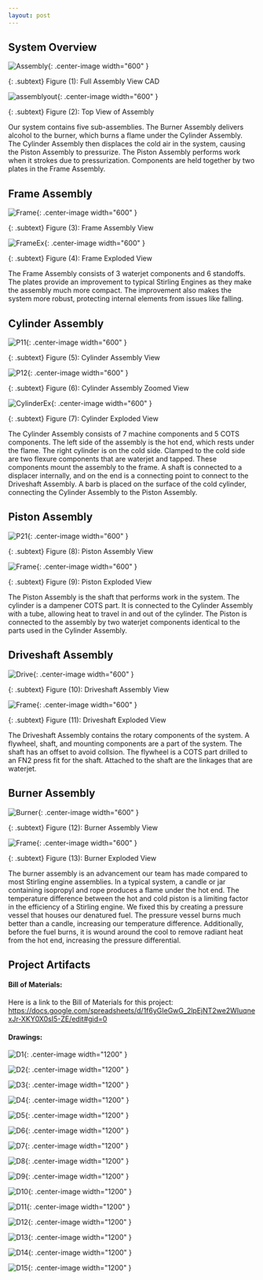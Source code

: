 ```yaml
---
layout: post
---
```

## System Overview
 ![Assembly](https://eliaswheatfall.github.io/StirlingEngineOne/assets/fullassembly.png){: .center-image width="600" }

{: .subtext}
Figure (1): Full Assembly View CAD
 
![assemblyout](https://eliaswheatfall.github.io/StirlingEngineOne/assets/topview.png){: .center-image width="600" }

{: .subtext}
Figure (2): Top View of Assembly

Our system contains five sub-assemblies. The Burner Assembly delivers alcohol to the burner, which burns a flame under the Cylinder Assembly. The Cylinder Assembly then displaces the cold air in the system, causing the Piston Assembly to pressurize. The Piston Assembly performs work when it strokes due to pressurization. Components are held together by two plates in the Frame Assembly. 


## Frame Assembly
![Frame](https://eliaswheatfall.github.io/StirlingEngineOne/assets/frame.png){: .center-image width="600" }

{: .subtext}
Figure (3): Frame Assembly View


![FrameEx](https://eliaswheatfall.github.io/StirlingEngineOne/assets/Exploded_Views_Page_2.png){: .center-image width="600" }

{: .subtext}
Figure (4): Frame Exploded View


The Frame Assembly consists of 3 waterjet components and 6 standoffs. The plates provide an improvement to typical Stirling Engines as they make the assembly much more compact. The improvement also makes the system more robust, protecting internal elements from issues like falling.


## Cylinder Assembly

![P11](https://eliaswheatfall.github.io/StirlingEngineOne/assets/pistonone.png){: .center-image width="600" }

{: .subtext}
Figure (5): Cylinder Assembly View


![P12](https://eliaswheatfall.github.io/StirlingEngineOne/assets/coldhotzoom.png){: .center-image width="600" }

{: .subtext}
Figure (6): Cylinder Assembly Zoomed View

![CylinderEx](https://eliaswheatfall.github.io/StirlingEngineOne/assets/Exploded_Views_Page_4.png){: .center-image width="600" }

{: .subtext}
Figure (7): Cylinder Exploded View

The Cylinder Assembly consists of 7 machine components and 5 COTS components. The left side of the assembly is the hot end, which rests under the flame. The right cylinder is on the cold side. Clamped to the cold side are two flexure components that are waterjet and tapped. These components mount the assembly to the frame. A shaft is connected to a displacer internally, and on the end is a connecting point to connect to the Driveshaft Assembly. A barb is placed on the surface of the cold cylinder, connecting the Cylinder Assembly to the Piston Assembly.


## Piston Assembly

![P21](https://eliaswheatfall.github.io/StirlingEngineOne/assets/pistontwo.png){: .center-image width="600" }

{: .subtext}
Figure (8): Piston Assembly View

![Frame](https://eliaswheatfall.github.io/StirlingEngineOne/assets/Exploded_Views_Page_1.png){: .center-image width="600" }

{: .subtext}
Figure (9): Piston Exploded View

The Piston Assembly is the shaft that performs work in the system. The cylinder is a dampener COTS part. It is connected to the Cylinder Assembly with a tube, allowing heat to travel in and out of the cylinder. The Piston is connected to the assembly by two waterjet components identical to the parts used in the Cylinder Assembly.

## Driveshaft Assembly
![Drive](https://eliaswheatfall.github.io/StirlingEngineOne/assets/flywheel.png){: .center-image width="600" }

{: .subtext}
Figure (10): Driveshaft Assembly View

![Frame](https://eliaswheatfall.github.io/StirlingEngineOne/assets/Exploded_Views_Page_4.png){: .center-image width="600" }

{: .subtext}
Figure (11): Driveshaft Exploded View

The Driveshaft Assembly contains the rotary components of the system. A flywheel, shaft, and mounting components are a part of the system. The shaft has an offset to avoid collsion. The flywheel is a COTS part drilled to an FN2 press fit for the shaft. Attached to the shaft are the linkages that are waterjet.

## Burner Assembly

![Burner](https://eliaswheatfall.github.io/StirlingEngineOne/assets/gascan.png){: .center-image width="600" }

{: .subtext}
Figure (12): Burner Assembly View


![Frame](https://eliaswheatfall.github.io/StirlingEngineOne/assets/Exploded_Views_Page_3.png){: .center-image width="600" }

{: .subtext}
Figure (13): Burner Exploded View

The burner assembly is an advancement our team has made compared to most Stirling engine assemblies. In a typical system, a candle or jar containing isopropyl and rope produces a flame under the hot end. The temperature difference between the hot and cold piston is a limiting factor in the efficiency of a Stirling engine. We fixed this by creating a pressure vessel that houses our denatured  fuel. The pressure vessel burns much better than a candle, increasing our temperature difference. Additionally, before the fuel burns, it is wound around the cool to remove radiant heat from the hot end, increasing the pressure differential.

## Project Artifacts

#### Bill of Materials:
Here is a link to the Bill of Materials for this project:
https://docs.google.com/spreadsheets/d/1f6yGIeGwG_2lpEjNT2we2WIuqnexJr-XKY0X0sI5-ZE/edit#gid=0

#### Drawings:

![D1](https://eliaswheatfall.github.io/StirlingEngineOne/assets/Pl-01.PNG){: .center-image width="1200" }

![D2](https://eliaswheatfall.github.io/StirlingEngineOne/assets/CL-03.PNG){: .center-image width="1200" }

![D3](https://eliaswheatfall.github.io/StirlingEngineOne/assets/clock_cage_plate_back.PNG){: .center-image width="1200" }

![D4](https://eliaswheatfall.github.io/StirlingEngineOne/assets/clock_cage_plate_front.PNG){: .center-image width="1200" }

![D5](https://eliaswheatfall.github.io/StirlingEngineOne/assets/cold_cylinder.PNG){: .center-image width="1200" }

![D6](https://eliaswheatfall.github.io/StirlingEngineOne/assets/CY-06.PNG){: .center-image width="1200" }

![D7](https://eliaswheatfall.github.io/StirlingEngineOne/assets/displacer.PNG){: .center-image width="1200" }

![D8](https://eliaswheatfall.github.io/StirlingEngineOne/assets/displacer_shaft.PNG){: .center-image width="1200" }

![D9](https://eliaswheatfall.github.io/StirlingEngineOne/assets/DR-02.PNG){: .center-image width="1200" }

![D10](https://eliaswheatfall.github.io/StirlingEngineOne/assets/DR-03.PNG){: .center-image width="1200" }

![D11](https://eliaswheatfall.github.io/StirlingEngineOne/assets/fly_wheel.PNG){: .center-image width="1200" }

![D12](https://eliaswheatfall.github.io/StirlingEngineOne/assets/hot_cylinder.PNG){: .center-image width="1200" }

![D13](https://eliaswheatfall.github.io/StirlingEngineOne/assets/link_adapter.PNG){: .center-image width="1200" }

![D14](https://eliaswheatfall.github.io/StirlingEngineOne/assets/nozzle_clamp.PNG){: .center-image width="1200" }

![D15](https://eliaswheatfall.github.io/StirlingEngineOne/assets/nozzle_holder.PNG){: .center-image width="1200" }


